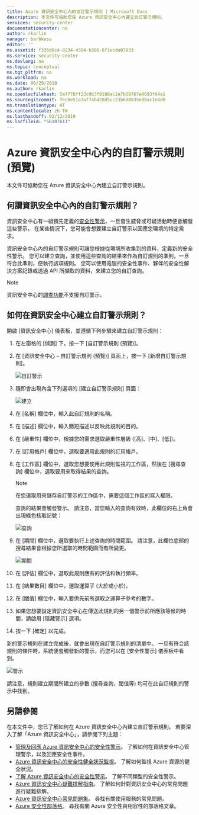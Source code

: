 ```yaml
---
title: Azure 資訊安全中心內的自訂警示規則 | Microsoft Docs
description: 本文件可協助您在 Azure 資訊安全中心內建立自訂警示規則。
services: security-center
documentationcenter: na
author: rkarlin
manager: barbkess
editor: ''
ms.assetid: f335d8c4-0234-4304-b386-6f1ecda07833
ms.service: security-center
ms.devlang: na
ms.topic: conceptual
ms.tgt_pltfrm: na
ms.workload: na
ms.date: 06/29/2018
ms.author: rkarlin
ms.openlocfilehash: 5af778ff23c9b3f9188ac2e7b38767e4693f64a1
ms.sourcegitcommit: fec0e51a3af74b428d5cc23b6d0835ed0ac1e4d8
ms.translationtype: HT
ms.contentlocale: zh-TW
ms.lasthandoff: 02/12/2019
ms.locfileid: "56107611"
---
```

# <a name="custom-alert-rules-in-azure-security-center-preview"></a>Azure 資訊安全中心內的自訂警示規則 (預覽)
本文件可協助您在 Azure 資訊安全中心內建立自訂警示規則。

## <a name="what-are-custom-alert-rules-in-security-center"></a>何謂資訊安全中心內的自訂警示規則？

資訊安全中心有一組預先定義的[安全性警示](https://docs.microsoft.com/azure/security-center/security-center-managing-and-responding-alerts)，一旦發生威脅或可疑活動時便會觸發這些警示。 在某些情況下，您可能會想要建立自訂警示以因應您環境的特定需求。

資訊安全中心內的自訂警示規則可讓您根據從環境所收集到的資料，定義新的安全性警示。 您可以建立查詢，並使用這些查詢的結果來作為自訂規則的準則，一旦符合此準則，便執行該項規則。 您可以使用電腦的安全性事件、夥伴的安全性解決方案記錄或透過 API 所擷取的資料，來建立您的自訂查詢。

> [!NOTE]
> 資訊安全中心的[調查功能](security-center-investigation.md)不支援自訂警示。
>
>

## <a name="how-to-create-a-custom-alert-rule-in-security-center"></a>如何在資訊安全中心建立自訂警示規則？

開啟 [資訊安全中心] 儀表板，並遵循下列步驟來建立自訂警示規則：

1.  在左窗格的 [偵測] 下，按一下 [自訂警示規則 (預覽)]。
2.  在 [資訊安全中心 – 自訂警示規則 (預覽)] 頁面上，按一下 [新增自訂警示規則]。

    ![自訂警示](./media/security-center-custom-alert/security-center-custom-alert-fig1.png)

3.  隨即會出現內含下列選項的 [建立自訂警示規則] 頁面：

    ![建立](./media/security-center-custom-alert/security-center-custom-alert-fig2.png)

4.  在 [名稱] 欄位中，輸入此自訂規則的名稱。
5.  在 [描述] 欄位中，輸入簡短描述以反映此規則的目的。
6.  在 [嚴重性] 欄位中，根據您的需求選取嚴重性層級 ([高]、[中]、[低])。
7.  在 [訂用帳戶] 欄位中，選取要適用此規則的訂用帳戶。
8.  在 [工作區] 欄位中，選取您想要使用此規則監視的工作區，然後在 [搜尋查詢] 欄位中，選取要用來取得結果的查詢。

    > [!NOTE]
    > 在您選取用來儲存自訂警示的工作區中，需要這個工作區的寫入權限。
    >
    >

    查詢的結果會觸發警示。 請注意，當您輸入的查詢有效時，此欄位的右上角會出現綠色核取記號：

    ![查詢](./media/security-center-custom-alert/security-center-custom-alert-fig3.png)

10. 在 [期間] 欄位中，選取要執行上述查詢的時間範圍。 請注意，此欄位底部的搜尋結果會根據您所選取的時間範圍而有所變更。

    ![期間](./media/security-center-custom-alert/security-center-custom-alert-fig4.png)

11. 在 [評估] 欄位中，選取此規則應有的評估和執行頻率。
12. 在 [結果數目] 欄位中，選取運算子 (大於或小於)。
13. 在 [閾值] 欄位中，輸入要供先前所選取之運算子參考的數字。
14. 如果您想要設定資訊安全中心在傳送此規則的另一個警示前所應該等候的時間，請啟用 [隱藏警示] 選項。
15. 按一下 [確定] 以完成。

新的警示規則在建立完成後，就會出現在自訂警示規則的清單中。 一旦有符合該規則的條件時，系統便會觸發新的警示，而您可以在 [安全性警示] 儀表板中看到。

![警示](./media/security-center-custom-alert/security-center-custom-alert-fig5.png)

請注意，規則建立期間所建立的參數 (搜尋查詢、閾值等) 均可在此自訂規則的警示中找到。

## <a name="see-also"></a>另請參閱
在本文件中，您已了解如何在 Azure 資訊安全中心內建立自訂警示規則。 若要深入了解「Azure 資訊安全中心」，請參閱下列主題：

* [管理及回應 Azure 資訊安全中心的安全性警示](https://docs.microsoft.com/azure/security-center/security-center-managing-and-responding-alerts)。 了解如何在資訊安全中心管理警示，以及回應安全性事件。
* [Azure 資訊安全中心的安全性健全狀況監視](security-center-monitoring.md)。 了解如何監視 Azure 資源的健全狀況。
* [了解 Azure 資訊安全中心的安全性警示](https://docs.microsoft.com/azure/security-center/security-center-alerts-type)。 了解不同類型的安全性警示。
* [Azure 資訊安全中心疑難排解指南](https://docs.microsoft.com/azure/security-center/security-center-troubleshooting-guide)。 了解如何針對資訊安全中心的常見問題進行疑難排解。
* [Azure 資訊安全中心常見問題集](security-center-faq.md)。 尋找有關使用服務的常見問題。
* [Azure 安全性部落格](https://blogs.msdn.com/b/azuresecurity/)。 尋找有關 Azure 安全性與相容性的部落格文章。

